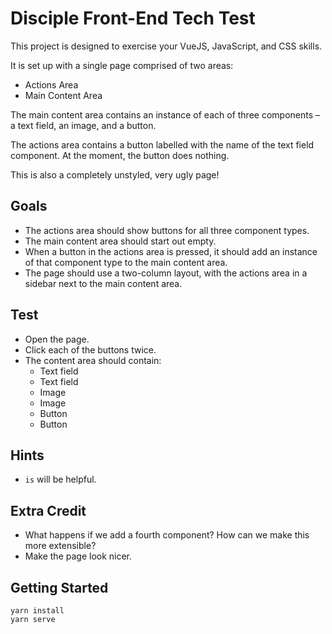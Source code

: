 # Disciple Front-End Tech Test

This project is designed to exercise your VueJS, JavaScript, and CSS skills.

It is set up with a single page comprised of two areas:

- Actions Area
- Main Content Area

The main content area contains an instance of each of three components – a text
field, an image, and a button.

The actions area contains a button labelled with the name of the text field
component.  At the moment, the button does nothing.

This is also a completely unstyled, very ugly page!


## Goals

- The actions area should show buttons for all three component types.
- The main content area should start out empty.
- When a button in the actions area is pressed, it should add an instance of
  that component type to the main content area.
- The page should use a two-column layout, with the actions area in a sidebar
  next to the main content area.


## Test

- Open the page.
- Click each of the buttons twice.
- The content area should contain:
	- Text field
	- Text field
	- Image
	- Image
	- Button
	- Button


## Hints

- `is` will be helpful.


## Extra Credit

- What happens if we add a fourth component?  How can we make this more
  extensible?
- Make the page look nicer.


## Getting Started

```
yarn install
yarn serve
```
